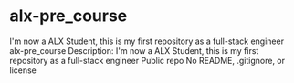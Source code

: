 # alx-pre_course
I'm now a ALX Student, this is my first repository as a full-stack engineer
alx-pre_course
Description: I'm now a ALX Student, this is my first repository as a full-stack engineer
Public repo
No README, .gitignore, or license
